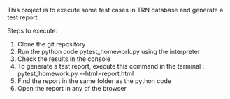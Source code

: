 This project is to execute some test cases in TRN database and generate a test report.

Steps to execute:

1. Clone the git repository
2. Run the python code pytest_homework.py using the interpreter
3. Check the results in the console
4. To generate a test report, execute this command in the terminal : pytest_homework.py --html=report.html
5. Find the report in the same folder as the python code
6. Open the report in any of the browser
